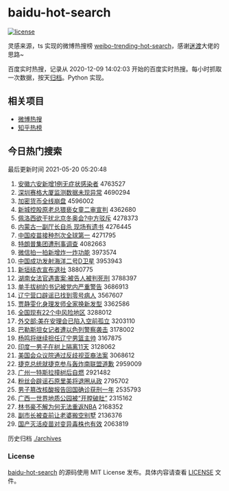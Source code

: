 # baidu-hot-search

[![license](https://img.shields.io/github/license/Arrackisarookie/baidu-hot-search)](https://github.com/Arrackisarookie/baidu-hot-search/blob/master/LICENSE)

灵感来源，ts 实现的微博热搜榜 [weibo-trending-hot-search](https://github.com/justjavac/weibo-trending-hot-search)，感谢[迷渡](https://github.com/justjavac)大佬的思路~

百度实时热搜，记录从 2020-12-09 14:02:03 开始的百度实时热搜。每小时抓取一次数据，按天[归档](./archives)。Python 实现。

## 相关项目
+ [微博热搜](https://github.com/Arrackisarookie/weibo-hot-search)
+ [知乎热榜](https://github.com/Arrackisarookie/zhihu-top-search)

## 今日热门搜索

<!-- Rank Begin -->

最后更新时间 2021-05-20 05:20:48

1. [安徽六安新增1例无症状感染者](http://www.baidu.com/baidu?cl=3&tn=SE_baiduhomet8_jmjb7mjw&rsv_dl=fyb_top&fr=top1000&wd=%B0%B2%BB%D5%C1%F9%B0%B2%D0%C2%D4%F61%C0%FD%CE%DE%D6%A2%D7%B4%B8%D0%C8%BE%D5%DF) 4763527
1. [深圳赛格大厦监测数据未现异常](http://www.baidu.com/baidu?cl=3&tn=SE_baiduhomet8_jmjb7mjw&rsv_dl=fyb_top&fr=top1000&wd=%C9%EE%DB%DA%C8%FC%B8%F1%B4%F3%CF%C3%BC%E0%B2%E2%CA%FD%BE%DD%CE%B4%CF%D6%D2%EC%B3%A3) 4690294
1. [加密货币全线崩盘](http://www.baidu.com/baidu?cl=3&tn=SE_baiduhomet8_jmjb7mjw&rsv_dl=fyb_top&fr=top1000&wd=%BC%D3%C3%DC%BB%F5%B1%D2%C8%AB%CF%DF%B1%C0%C5%CC) 4596002
1. [新城控股原老总猥亵女童二审宣判](http://www.baidu.com/baidu?cl=3&tn=SE_baiduhomet8_jmjb7mjw&rsv_dl=fyb_top&fr=top1000&wd=%D0%C2%B3%C7%BF%D8%B9%C9%D4%AD%C0%CF%D7%DC%E2%AB%D9%F4%C5%AE%CD%AF%B6%FE%C9%F3%D0%FB%C5%D0) 4362680
1. [佩洛西欲干扰北京冬奥会?中方驳斥](http://www.baidu.com/baidu?cl=3&tn=SE_baiduhomet8_jmjb7mjw&rsv_dl=fyb_top&fr=top1000&wd=%C5%E5%C2%E5%CE%F7%D3%FB%B8%C9%C8%C5%B1%B1%BE%A9%B6%AC%B0%C2%BB%E1%3F%D6%D0%B7%BD%B2%B5%B3%E2) 4278373
1. [内蒙古一副厅长自杀 现场有遗书](http://www.baidu.com/baidu?cl=3&tn=SE_baiduhomet8_jmjb7mjw&rsv_dl=fyb_top&fr=top1000&wd=%C4%DA%C3%C9%B9%C5%D2%BB%B8%B1%CC%FC%B3%A4%D7%D4%C9%B1%20%CF%D6%B3%A1%D3%D0%D2%C5%CA%E9) 4276445
1. [中国疫苗接种剂次全球第一](http://www.baidu.com/baidu?cl=3&tn=SE_baiduhomet8_jmjb7mjw&rsv_dl=fyb_top&fr=top1000&wd=%D6%D0%B9%FA%D2%DF%C3%E7%BD%D3%D6%D6%BC%C1%B4%CE%C8%AB%C7%F2%B5%DA%D2%BB) 4271795
1. [特朗普集团遭刑事调查](http://www.baidu.com/baidu?cl=3&tn=SE_baiduhomet8_jmjb7mjw&rsv_dl=fyb_top&fr=top1000&wd=%CC%D8%C0%CA%C6%D5%BC%AF%CD%C5%D4%E2%D0%CC%CA%C2%B5%F7%B2%E9) 4082663
1. [微信拍一拍新增炸一炸功能](http://www.baidu.com/baidu?cl=3&tn=SE_baiduhomet8_jmjb7mjw&rsv_dl=fyb_top&fr=top1000&wd=%CE%A2%D0%C5%C5%C4%D2%BB%C5%C4%D0%C2%D4%F6%D5%A8%D2%BB%D5%A8%B9%A6%C4%DC) 3973574
1. [中国成功发射海洋二号D卫星](http://www.baidu.com/baidu?cl=3&tn=SE_baiduhomet8_jmjb7mjw&rsv_dl=fyb_top&fr=top1000&wd=%D6%D0%B9%FA%B3%C9%B9%A6%B7%A2%C9%E4%BA%A3%D1%F3%B6%FE%BA%C5D%CE%C0%D0%C7) 3953943
1. [新垣结衣宣布退社](http://www.baidu.com/baidu?cl=3&tn=SE_baiduhomet8_jmjb7mjw&rsv_dl=fyb_top&fr=top1000&wd=%D0%C2%D4%AB%BD%E1%D2%C2%D0%FB%B2%BC%CD%CB%C9%E7) 3880775
1. [湖南女法官遇害案:被告人被判死刑](http://www.baidu.com/baidu?cl=3&tn=SE_baiduhomet8_jmjb7mjw&rsv_dl=fyb_top&fr=top1000&wd=%BA%FE%C4%CF%C5%AE%B7%A8%B9%D9%D3%F6%BA%A6%B0%B8%3A%B1%BB%B8%E6%C8%CB%B1%BB%C5%D0%CB%C0%D0%CC) 3788397
1. [单手拔树的书记被党内严重警告](http://www.baidu.com/baidu?cl=3&tn=SE_baiduhomet8_jmjb7mjw&rsv_dl=fyb_top&fr=top1000&wd=%B5%A5%CA%D6%B0%CE%CA%F7%B5%C4%CA%E9%BC%C7%B1%BB%B5%B3%C4%DA%D1%CF%D6%D8%BE%AF%B8%E6) 3686913
1. [辽宁营口辟谣已找到零号病人](http://www.baidu.com/baidu?cl=3&tn=SE_baiduhomet8_jmjb7mjw&rsv_dl=fyb_top&fr=top1000&wd=%C1%C9%C4%FE%D3%AA%BF%DA%B1%D9%D2%A5%D2%D1%D5%D2%B5%BD%C1%E3%BA%C5%B2%A1%C8%CB) 3567607
1. [贾静雯化身理发师全家换新发型](http://www.baidu.com/baidu?cl=3&tn=SE_baiduhomet8_jmjb7mjw&rsv_dl=fyb_top&fr=top1000&wd=%BC%D6%BE%B2%F6%A9%BB%AF%C9%ED%C0%ED%B7%A2%CA%A6%C8%AB%BC%D2%BB%BB%D0%C2%B7%A2%D0%CD) 3362586
1. [全国现有22个中风险地区](http://www.baidu.com/baidu?cl=3&tn=SE_baiduhomet8_jmjb7mjw&rsv_dl=fyb_top&fr=top1000&wd=%C8%AB%B9%FA%CF%D6%D3%D022%B8%F6%D6%D0%B7%E7%CF%D5%B5%D8%C7%F8) 3288012
1. [外交部:美在安理会已陷入空前孤立](http://www.baidu.com/baidu?cl=3&tn=SE_baiduhomet8_jmjb7mjw&rsv_dl=fyb_top&fr=top1000&wd=%CD%E2%BD%BB%B2%BF%3A%C3%C0%D4%DA%B0%B2%C0%ED%BB%E1%D2%D1%CF%DD%C8%EB%BF%D5%C7%B0%B9%C2%C1%A2) 3203110
1. [巴勒斯坦女记者遭以色列警察袭击](http://www.baidu.com/baidu?cl=3&tn=SE_baiduhomet8_jmjb7mjw&rsv_dl=fyb_top&fr=top1000&wd=%B0%CD%C0%D5%CB%B9%CC%B9%C5%AE%BC%C7%D5%DF%D4%E2%D2%D4%C9%AB%C1%D0%BE%AF%B2%EC%CF%AE%BB%F7) 3178002
1. [杨鸣将继续担任辽宁男篮主帅](http://www.baidu.com/baidu?cl=3&tn=SE_baiduhomet8_jmjb7mjw&rsv_dl=fyb_top&fr=top1000&wd=%D1%EE%C3%F9%BD%AB%BC%CC%D0%F8%B5%A3%C8%CE%C1%C9%C4%FE%C4%D0%C0%BA%D6%F7%CB%A7) 3167875
1. [印度一男子在树上隔离11天](http://www.baidu.com/baidu?cl=3&tn=SE_baiduhomet8_jmjb7mjw&rsv_dl=fyb_top&fr=top1000&wd=%D3%A1%B6%C8%D2%BB%C4%D0%D7%D3%D4%DA%CA%F7%C9%CF%B8%F4%C0%EB11%CC%EC) 3128062
1. [美国会众议院通过反歧视亚裔法案](http://www.baidu.com/baidu?cl=3&tn=SE_baiduhomet8_jmjb7mjw&rsv_dl=fyb_top&fr=top1000&wd=%C3%C0%B9%FA%BB%E1%D6%DA%D2%E9%D4%BA%CD%A8%B9%FD%B7%B4%C6%E7%CA%D3%D1%C7%D2%E1%B7%A8%B0%B8) 3068612
1. [捷克总统就捷克参与轰炸南联盟道歉](http://www.baidu.com/baidu?cl=3&tn=SE_baiduhomet8_jmjb7mjw&rsv_dl=fyb_top&fr=top1000&wd=%BD%DD%BF%CB%D7%DC%CD%B3%BE%CD%BD%DD%BF%CB%B2%CE%D3%EB%BA%E4%D5%A8%C4%CF%C1%AA%C3%CB%B5%C0%C7%B8) 2959009
1. [广州一特斯拉撞树后自燃](http://www.baidu.com/baidu?cl=3&tn=SE_baiduhomet8_jmjb7mjw&rsv_dl=fyb_top&fr=top1000&wd=%B9%E3%D6%DD%D2%BB%CC%D8%CB%B9%C0%AD%D7%B2%CA%F7%BA%F3%D7%D4%C8%BC) 2921482
1. [粉丝会辟谣石原里美将退圈从政](http://www.baidu.com/baidu?cl=3&tn=SE_baiduhomet8_jmjb7mjw&rsv_dl=fyb_top&fr=top1000&wd=%B7%DB%CB%BF%BB%E1%B1%D9%D2%A5%CA%AF%D4%AD%C0%EF%C3%C0%BD%AB%CD%CB%C8%A6%B4%D3%D5%FE) 2795702
1. [男子篡改核酸报告回国确诊获刑一年](http://www.baidu.com/baidu?cl=3&tn=SE_baiduhomet8_jmjb7mjw&rsv_dl=fyb_top&fr=top1000&wd=%C4%D0%D7%D3%B4%DB%B8%C4%BA%CB%CB%E1%B1%A8%B8%E6%BB%D8%B9%FA%C8%B7%D5%EF%BB%F1%D0%CC%D2%BB%C4%EA) 2535793
1. [广西一世界地质公园被“开膛破肚”](http://www.baidu.com/baidu?cl=3&tn=SE_baiduhomet8_jmjb7mjw&rsv_dl=fyb_top&fr=top1000&wd=%B9%E3%CE%F7%D2%BB%CA%C0%BD%E7%B5%D8%D6%CA%B9%AB%D4%B0%B1%BB%A1%B0%BF%AA%CC%C5%C6%C6%B6%C7%A1%B1) 2315162
1. [林书豪不解为何无法重返NBA](http://www.baidu.com/baidu?cl=3&tn=SE_baiduhomet8_jmjb7mjw&rsv_dl=fyb_top&fr=top1000&wd=%C1%D6%CA%E9%BA%C0%B2%BB%BD%E2%CE%AA%BA%CE%CE%DE%B7%A8%D6%D8%B7%B5NBA) 2168352
1. [副市长被查前让老婆搬空别墅](http://www.baidu.com/baidu?cl=3&tn=SE_baiduhomet8_jmjb7mjw&rsv_dl=fyb_top&fr=top1000&wd=%B8%B1%CA%D0%B3%A4%B1%BB%B2%E9%C7%B0%C8%C3%C0%CF%C6%C5%B0%E1%BF%D5%B1%F0%CA%FB) 2136376
1. [国产灭活疫苗对变异毒株也有效](http://www.baidu.com/baidu?cl=3&tn=SE_baiduhomet8_jmjb7mjw&rsv_dl=fyb_top&fr=top1000&wd=%B9%FA%B2%FA%C3%F0%BB%EE%D2%DF%C3%E7%B6%D4%B1%E4%D2%EC%B6%BE%D6%EA%D2%B2%D3%D0%D0%A7) 2063819
<!-- Rank End -->

历史归档 [./archives](./archives)

### License

[baidu-hot-search](https://github.com/Arrackisarookie/baidu-hot-search) 的源码使用 MIT License 发布。具体内容请查看 [LICENSE](./LICENSE) 文件。
